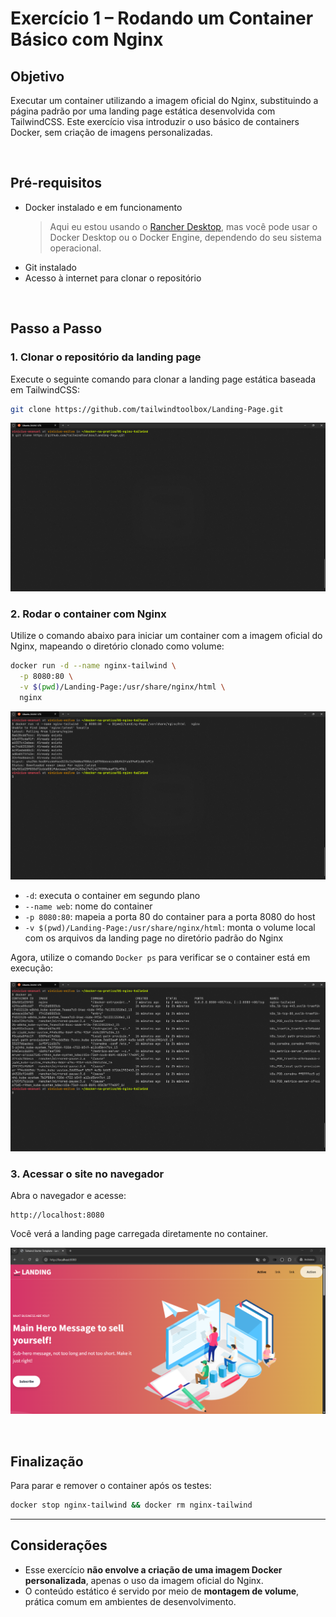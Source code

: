 # Exercício 1 – Rodando um Container Básico com Nginx

## Objetivo

Executar um container utilizando a imagem oficial do Nginx, substituindo a página padrão por uma landing page estática desenvolvida com TailwindCSS. Este exercício visa introduzir o uso básico de containers Docker, sem criação de imagens personalizadas.

<br>

## Pré-requisitos

- Docker instalado e em funcionamento
  > Aqui eu estou usando o [Rancher Desktop](https://rancherdesktop.io/), mas você pode usar o Docker Desktop ou o Docker Engine, dependendo do seu sistema operacional.
- Git instalado
- Acesso à internet para clonar o repositório

<br>

## Passo a Passo

### 1. Clonar o repositório da landing page

Execute o seguinte comando para clonar a landing page estática baseada em TailwindCSS:

```bash
git clone https://github.com/tailwindtoolbox/Landing-Page.git
```

![alt text](<../assets/to_README/01 - CLONE.png>)

### 2. Rodar o container com Nginx

Utilize o comando abaixo para iniciar um container com a imagem oficial do Nginx, mapeando o diretório clonado como volume:

```bash
docker run -d --name nginx-tailwind \
  -p 8080:80 \
  -v $(pwd)/Landing-Page:/usr/share/nginx/html \
  nginx
```

![alt text](<../assets/to_README/01 - RUN.png>)

- `-d`: executa o container em segundo plano
- `--name web`: nome do container
- `-p 8080:80`: mapeia a porta 80 do container para a porta 8080 do host
- `-v $(pwd)/Landing-Page:/usr/share/nginx/html`: monta o volume local com os arquivos da landing page no diretório padrão do Nginx

Agora, utilize o comando `Docker ps` para verificar se o container está em execução:

![alt text](<../assets/to_README/01 - DOCKER PS.png>)

### 3. Acessar o site no navegador

Abra o navegador e acesse:

```
http://localhost:8080
```

Você verá a landing page carregada diretamente no container.

![alt text](<../assets/to_README/01 - TESTE.png>)

<br>

## Finalização

Para parar e remover o container após os testes:

```bash
docker stop nginx-tailwind && docker rm nginx-tailwind
```

---

## Considerações

- Esse exercício **não envolve a criação de uma imagem Docker personalizada**, apenas o uso da imagem oficial do Nginx.
- O conteúdo estático é servido por meio de **montagem de volume**, prática comum em ambientes de desenvolvimento.
